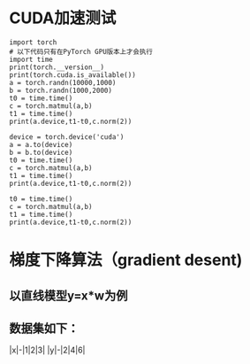 
# CUDA加速测试
```
import torch
# 以下代码只有在PyTorch GPU版本上才会执行
import time
print(torch.__version__)
print(torch.cuda.is_available())
a = torch.randn(10000,1000)
b = torch.randn(1000,2000)
t0 = time.time()
c = torch.matmul(a,b)
t1 = time.time()
print(a.device,t1-t0,c.norm(2))
 
device = torch.device('cuda')
a = a.to(device)
b = b.to(device)
t0 = time.time()
c = torch.matmul(a,b)
t1 = time.time()
print(a.device,t1-t0,c.norm(2))
 
t0 = time.time()
c = torch.matmul(a,b)
t1 = time.time()
print(a.device,t1-t0,c.norm(2))
```
# 梯度下降算法（gradient desent)
## 以直线模型y=x*w为例
## 数据集如下：
|x|-|1|2|3|
|y|-|2|4|6|


